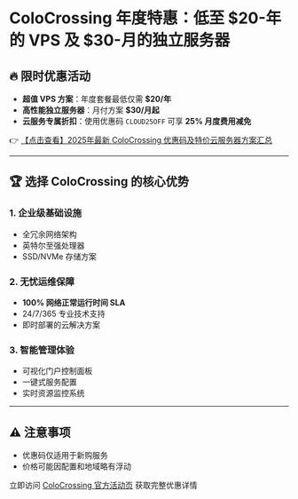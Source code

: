 # ColoCrossing 年度特惠：低至 $20-年的 VPS 及 $30-月的独立服务器

## 🔥 限时优惠活动

- **超值 VPS 方案**：年度套餐最低仅需 **$20/年**  
- **高性能独立服务器**：月付方案 **$30/月起**  
- **云服务专属折扣**：使用优惠码 `CLOUD25OFF` 可享 **25% 月度费用减免**  

👉 [【点击查看】2025年最新 ColoCrossing 优惠码及特价云服务器方案汇总](https://bit.ly/ColoCrossing)

---

## 🏆 选择 ColoCrossing 的核心优势

### 1. 企业级基础设施
- 全冗余网络架构  
- 英特尔至强处理器  
- SSD/NVMe 存储方案  

### 2. 无忧运维保障
- **100% 网络正常运行时间 SLA**  
- 24/7/365 专业技术支持  
- 即时部署的云解决方案  

### 3. 智能管理体验
- 可视化门户控制面板  
- 一键式服务配置  
- 实时资源监控系统  

---

## ⚠️ 注意事项
* 优惠码仅适用于新购服务  
* 价格可能因配置和地域略有浮动  

立即访问 [ColoCrossing 官方活动页](https://bit.ly/ColoCrossing) 获取完整优惠详情